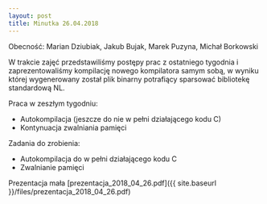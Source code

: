 ```yaml
---
layout: post
title: Minutka 26.04.2018
---
```

Obecność: Marian Dziubiak, Jakub Bujak, Marek Puzyna, Michał Borkowski

W trakcie zajęć przedstawiliśmy postępy prac z ostatniego tygodnia i zaprezentowaliśmy kompilację nowego kompilatora samym sobą,
w wyniku której wygenerowany został plik binarny potrafiący sparsować bibliotekę standardową NL.

Praca w zeszłym tygodniu:
* Autokompilacja (jeszcze do nie w pełni działającego kodu C)
* Kontynuacja zwalniania pamięci

Zadania do zrobienia:
* Autokompilacja do w pełni działającego kodu C
* Zwalnianie pamięci

Prezentacja mała [prezentacja_2018_04_26.pdf]({{ site.baseurl }}/files/prezentacja_2018_04_26.pdf)
